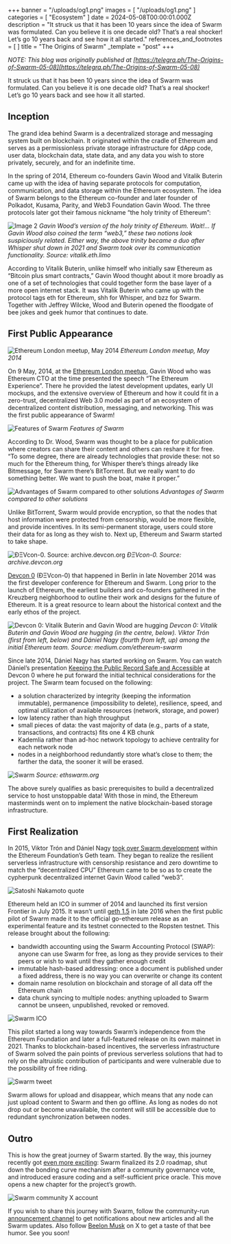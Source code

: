 +++
banner = "/uploads/og1.png"
images = [ "/uploads/og1.png" ]
categories = [ "Ecosystem" ]
date = 2024-05-08T00:00:01.000Z
description = "It struck us that it has been 10 years since the idea of Swarm was formulated. Can you believe it is one decade old? That’s a real shocker! Let’s go 10 years back and see how it all started."
references_and_footnotes = [ ]
title = "The Origins of Swarm"
_template = "post"
+++

*NOTE: This blog was originally published at [https://telegra.ph/The-Origins-of-Swarm-05-08](https://telegra.ph/The-Origins-of-Swarm-05-08)*

It struck us that it has been 10 years since the idea of Swarm was formulated. Can you believe it is one decade old? That’s a real shocker! Let’s go 10 years back and see how it all started.

## Inception

The grand idea behind Swarm is a decentralized storage and messaging system built on blockchain. It originated within the cradle of Ethereum and serves as a permissionless private storage infrastructure for dApp code, user data, blockchain data, state data, and any data you wish to store privately, securely, and for an indefinite time.

In the spring of 2014, Ethereum co-founders Gavin Wood and Vitalik Buterin came up with the idea of having separate protocols for computation, communication, and data storage within the Ethereum ecosystem. The idea of Swarm belongs to the Ethereum co-founder and later founder of Polkadot, Kusama, Parity, and Web3 Foundation Gavin Wood. The three protocols later got their famous nickname “the holy trinity of Ethereum”:

![Image 2](/uploads/og2.png)
*Gavin Wood’s version of the holy trinity of Ethereum. Wait!... If Gavin Wood also coined the term “web3,” these two notions look suspiciously related. Either way, the above trinity became a duo after Whisper shut down in 2021 and Swarm took over its communication functionality. Source: vitalik.eth.limo*

According to Vitalik Buterin, unlike himself who initially saw Ethereum as “Bitcoin plus smart contracts,” Gavin Wood thought about it more broadly as one of a set of technologies that could together form the base layer of a more open internet stack. It was Vitalik Buterin who came up with the protocol tags eth for Ethereum, shh for Whisper, and bzz for Swarm. Together with Jeffrey Wilcke, Wood and Buterin opened the floodgate of bee jokes and geek humor that continues to date.

## First Public Appearance

![Ethereum London meetup, May 2014](/uploads/og3.png)
*Ethereum London meetup, May 2014*

On 9 May, 2014, at the [Ethereum London meetup](https://www.meetup.com), Gavin Wood who was Ethereum CTO at the time presented the speech “The Ethereum Experience”. There he provided the latest development updates, early UI mockups, and the extensive overview of Ethereum and how it could fit in a zero-trust, decentralized Web 3.0 model as part of an ecosystem of decentralized content distribution, messaging, and networking. This was the first public appearance of Swarm!

![Features of Swarm](/uploads/og4.jpeg)
*Features of Swarm*

According to Dr. Wood, Swarm was thought to be a place for publication where creators can share their content and others can reshare it for free. “To some degree, there are already technologies that provide these: not so much for the Ethereum thing, for Whisper there’s things already like Bitmessage, for Swarm there’s BitTorrent. But we really want to do something better. We want to push the boat, make it proper.”

![Advantages of Swarm compared to other solutions](/uploads/og5.jpeg)
*Advantages of Swarm compared to other solutions*

Unlike BitTorrent, Swarm would provide encryption, so that the nodes that host information were protected from censorship, would be more flexible, and provide incentives. In its semi-permanent storage, users could store their data for as long as they wish to. Next up, Ethereum and Swarm started to take shape.

![ÐΞVcon-0. Source: archive.devcon.org](/uploads/og6.jpeg)
*ÐΞVcon-0. Source: archive.devcon.org*

[Devcon 0](https://archive.devcon.org) (ÐΞVcon-0) that happened in Berlin in late November 2014 was the first developer conference for Ethereum and Swarm. Long prior to the launch of Ethereum, the earliest builders and co-founders gathered in the Kreuzberg neighborhood to outline their work and designs for the future of Ethereum. It is a great resource to learn about the historical context and the early ethos of the project.

![Devcon 0: Vitalik Buterin and Gavin Wood are hugging](/uploads/og7.png)
*Devcon 0: Vitalik Buterin and Gavin Wood are hugging (in the centre, below). Viktor Trón (first from left, below) and Dániel Nagy (fourth from left, up) among the initial Ethereum team. Source: medium.com/ethereum-swarm*

Since late 2014, Dániel Nagy has started working on Swarm. You can watch Dániel’s presentation [Keeping the Public Record Safe and Accessible](https://archive.devcon.org) at Devcon 0 where he put forward the initial technical considerations for the project. The Swarm team focused on the following:

- a solution characterized by integrity (keeping the information immutable), permanence (impossibility to delete), resilience, speed, and optimal utilization of available resources (network, storage, and power)
- low latency rather than high throughput
- small pieces of data: the vast majority of data (e.g., parts of a state, transactions, and contracts) fits one 4 KB chunk
- Kademlia rather than ad-hoc network topology to achieve centrality for each network node
- nodes in a neighborhood redundantly store what’s close to them; the farther the data, the sooner it will be erased.

![Swarm](/uploads/og8.png)
*Source: ethswarm.org*

The above surely qualifies as basic prerequisites to build a decentralized service to host unstoppable data! With those in mind, the Ethereum masterminds went on to implement the native blockchain-based storage infrastructure.

## First Realization

In 2015, Viktor Trón and Dániel Nagy [took over Swarm development](https://medium.com) within the Ethereum Foundation’s Geth team. They began to realize the resilient serverless infrastructure with censorship resistance and zero downtime to match the “decentralized CPU” Ethereum came to be so as to create the cypherpunk decentralized internet Gavin Wood called “web3”.

![Satoshi Nakamoto quote](/uploads/og9.png)

Ethereum held an ICO in summer of 2014 and launched its first version Frontier in July 2015. It wasn’t until [geth 1.5](https://blog.ethereum.org) in late 2016 when the first public pilot of Swarm made it to the official go-ethereum release as an experimental feature and its testnet connected to the Ropsten testnet. This release brought about the following:

- bandwidth accounting using the Swarm Accounting Protocol (SWAP): anyone can use Swarm for free, as long as they provide services to their peers or wish to wait until they gather enough credit
- immutable hash-based addressing: once a document is published under a fixed address, there is no way you can overwrite or change its content
- domain name resolution on blockchain and storage of all data off the Ethereum chain
- data chunk syncing to multiple nodes: anything uploaded to Swarm cannot be unseen, unpublished, revoked or removed.

![Swarm ICO](/uploads/og10.png)

This pilot started a long way towards Swarm’s independence from the Ethereum Foundation and later a full-featured release on its own mainnet in 2021. Thanks to blockchain-based incentives, the serverless infrastructure of Swarm solved the pain points of previous serverless solutions that had to rely on the altruistic contribution of participants and were vulnerable due to the possibility of free riding.

![Swarm tweet](/uploads/og11.png)

Swarm allows for upload and disappear, which means that any node can just upload content to Swarm and then go offline. As long as nodes do not drop out or become unavailable, the content will still be accessible due to redundant synchronization between nodes.

## Outro

This is how the great journey of Swarm started. By the way, this journey recently got [even more exciting](https://bitcoinworld.co.in): Swarm finalized its 2.0 roadmap, shut down the bonding curve mechanism after a community governance vote, and introduced erasure coding and a self-sufficient price oracle. This move opens a new chapter for the project’s growth.

![Swarm community X account](/uploads/og12.png)

If you wish to share this journey with Swarm, follow the community-run [announcement channel](https://t.me) to get notifications about new articles and all the Swarm updates. Also follow [Beelon Musk](https://twitter.com) on X to get a taste of that bee humor. See you soon!
